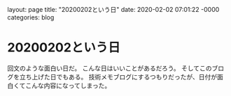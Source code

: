 layout: page
title: "20200202という日"
date: 2020-02-02 07:01:22 -0000
categories: blog


# 20200202という日
回文のような面白い日だ。
こんな日はいいことがあるだろう。
そしてこのブログを立ち上げた日でもある。
技術メモブログにするつもりだったが、日付が面白くてこんな内容になってしまった。
